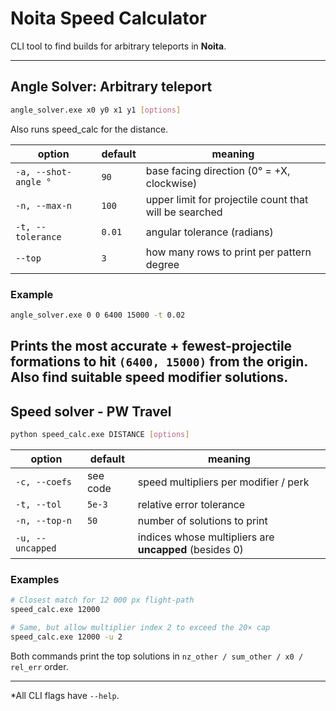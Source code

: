 # Noita Speed Calculator

CLI tool to find builds for arbitrary teleports in **Noita**.

---

## Angle Solver: Arbitrary teleport

```bash
angle_solver.exe x0 y0 x1 y1 [options]
```

Also runs speed_calc for the distance.

| option               | default | meaning                                                |
| -------------------- |---------| ------------------------------------------------------ |
| `-a, --shot-angle °` | `90`    | base facing direction (0° = +X, clockwise)             |
| `-n, --max-n`        | `100`   | upper limit for projectile count that will be searched |
| `-t, --tolerance`    | `0.01`  | angular tolerance (radians)                            |
| `--top`              | `3`     | how many rows to print per pattern degree              |

### Example

```bash
angle_solver.exe 0 0 6400 15000 -t 0.02
```

Prints the most accurate + fewest-projectile formations to hit `(6400, 15000)` from the origin.
Also find suitable speed modifier solutions.
---

## Speed solver - PW Travel

```bash
python speed_calc.exe DISTANCE [options]
```

| option             | default  | meaning                                                |
| ------------------ | -------- |--------------------------------------------------------|
| `-c, --coefs`      | see code | speed multipliers per modifier / perk                  |
| `-t, --tol`        | `5e-3`   | relative error tolerance                               |
| `-n, --top-n`      | `50`     | number of solutions to print                           |
| `-u, --uncapped`   |          | indices whose multipliers are **uncapped** (besides 0) |

### Examples

```bash
# Closest match for 12 000 px flight-path
speed_calc.exe 12000

# Same, but allow multiplier index 2 to exceed the 20× cap
speed_calc.exe 12000 -u 2
```

Both commands print the top solutions in `nz_other / sum_other / x0 / rel_err` order.

---

*All CLI flags have `--help`.
